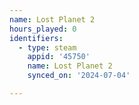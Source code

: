 ```yaml
---
name: Lost Planet 2
hours_played: 0
identifiers:
  - type: steam
    appid: '45750'
    name: Lost Planet 2
    synced_on: '2024-07-04'

---
```

